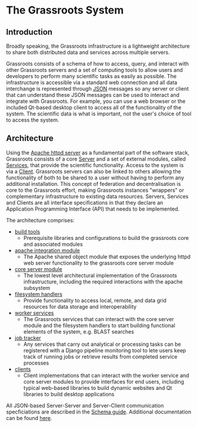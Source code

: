 # The Grassroots System

## Introduction

Broadly speaking, the Grassroots infrastructure is a lightweight architecture to share both distributed data and services across multiple servers. 

Grassroots consists of a schema of how to access, query, and interact with other Grassroots servers and a set of computing tools to allow users and developers to perform many scientific tasks as easily as possible. 
The infrastructure is accessible via a standard web connection and all data interchange is represented through [JSON](http://json.org/) messages so any server or client that can understand these JSON messages can be used to interact and integrate with Grassroots. For example, you can use a web browser or the included Qt-based desktop client to access all of the functionality of the system. The scientific data is what is important, not the user's choice of tool to access the system.

## Architecture

Using the [Apache httpd server](http://httpd.apache.org) as a fundamental part of the software stack, Grassroots consists of a core [Server](server.md) and a set of external modules, called [Services](services.md), that provide the scientific functionality. Access to the system is via a [Client](#clients). Grassroots servers can also be linked to others allowing the functionality of both to be shared to a user without having to perform any additional installation. This concept of federation and decentralisation is core to the Grassroots effort, making Grassroots instances "wrappers" or complementary infrastructure to existing data resources. Servers, Services and Clients are all interface specifications in that they declare an Application Programming Interface (API) that needs to be implemented. 

The architecture comprises:
* [build tools](https://github.com/TGAC/grassroots-build-tools)
  * Prerequisite libraries and configurations to build the grassroots core and associated modules
* [apache integration module](https://github.com/TGAC/grassroots-server-apache-httpd)
  * The Apache shared object module that exposes the underlying httpd web server functionality to the grassroots core server module
* [core server module](https://github.com/TGAC/grassroots-core)
  * The lowest level architectural implementation of the Grassroots infrastructure, including the required interactions with the apache subsystem
* [filesystem handlers](https://github.com/TGAC/?q=grassroots-handler)
  * Provide functionality to access local, remote, and data grid resources for data storage and interoperability
* [worker services](https://github.com/TGAC/?q=%22grassroots-service%22)
  * The Grassroots services that can interact with the core server module and the filesystem handlers to start building functional elements of the system, e.g. BLAST searches
* [job tracker](https://github.com/TGAC/grassroots-job-tracker)
  * Any services that carry out analytical or processing tasks can be registered with a Django pipeline monitoring tool to lete users keep track of running jobs or retrieve results from completed service processes
* [clients](https://github.com/TGAC/?q=%22grassroots-client%22)
  * Client implementations that can interact with the worker service and core server modules to provide interfaces for end users, including typical web-based libraries to build dynamic websites and Qt libraries to build desktop applications

All JSON-based Server-Server and Server-Client communication specficiations are described in the [Schema guide](schema.md "Schema Guide"). Additional documentation can be found [here](https://github.com/TGAC/grassroots-docs).

